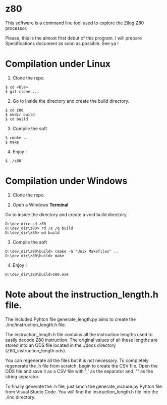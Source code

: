 # z80
This software is a command line tool used to explore the Zilog Z80 processor.

Please, this is the almost first debut of this program. I will prepare Specifications document as soon as possible.
See ya !

# Compilation under Linux
1. Clone the repo.

```
$ cd <bla>
$ git clone ...
```

2. Go to inside the directory and create the build directory.

```
$ cd z80
$ mkdir build
$ cd build
```

3. Compile the soft

```
$ cmake ..
$ make
```

4. Enjoy !

```
$ ./z80
```

# Compilation under Windows
1. Clone the repo.

2. Open a Windows **Terminal**

Go to inside the directory and create a void build directory.

```
D:\dev_dir> cd z80
D:\dev_dir\z80> rd /s /q build
D:\dev_dir\z80> md build
```

3. Compile the soft

```
D:\dev_dir\z80\build> cmake -G "Unix Makefiles" ..
D:\dev_dir\z80\build> make
```

4. Enjoy !

```
D:\dev_dir\z80\build>z80.exe
```

# Note about the instruction_length.h file.

The included Pyhton file generate_length.py aims to create the ./inc/instruction_length.h file.

The instruction_length.h file contains all the instruction lengths used to easily decode Z80 instruction. The original values of all these lengths are stored into an ODS file located in the ./docs directory (Z80_instruction_length.ods).

You can regenerate all the files but it is not necessary. To completely regenerate the .h file from scratch, begin to create the CSV file. Open the ODS file and save it as a CSV file with ';' as the separator and '"' as the string separator.
                                                    
To finally generate the .h file, just lanch the generate_include.py Pyhton file from Visual Studio Code. You will find the instruction_length.h file into the ./inc directory. 
